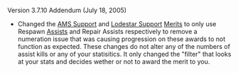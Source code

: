 Version 3.7.10 Addendum (July 18, 2005)

- Changed the [AMS Support](../merits/AMS_Support.md) and
  [Lodestar Support](../merits/Lodestar_Support.md)
  [Merits](../merits/index.md) to only use Respawn
  [Assists](../terminology/Assist.md) and Repair Assists respectively to remove
  a numeration issue that was causing progression on these awards to not
  function as expected. These changes do not alter any of the numbers of assist
  kills or any of your statisitics. It only changed the "filter" that looks at
  your stats and decides wether or not to award the merit to you.
